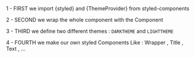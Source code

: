 <!-- ? THEME TOGGLE TUTORIAL -->
1 - FIRST we import {styled} and {ThemeProvider} from styled-components

2 - SECOND we wrap the whole component with the <ThemeProvider></ThemeProvider> Component 

3 - THIRD we define two different themes : `DARKTHEME` and `LIGHTTHEME`

4 - FOURTH we make our own styled Components Like : Wrapper , Title , Text , ...

